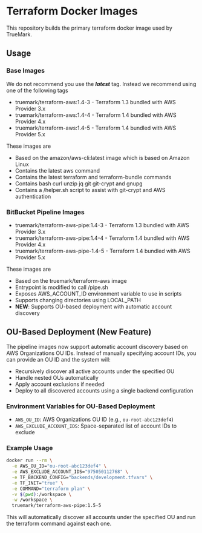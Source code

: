 # Terraform Docker Images

This repository builds the primary terraform docker image used by TrueMark.

## Usage

### Base Images

We do not recommend you use the **_latest_** tag. Instead we recommend using one of the following tags

 * truemark/terraform-aws:1.4-3 - Terraform 1.3 bundled with AWS Provider 3.x
 * truemark/terraform-aws:1.4-4 - Terraform 1.4 bundled with AWS Provider 4.x
 * truemark/terraform-aws:1.4-5 - Terraform 1.4 bundled with AWS Provider 5.x

These images are

* Based on the amazon/aws-cli:latest image which is based on Amazon Linux
* Contains the latest aws command
* Contains the latest terraform and terraform-bundle commands
* Contains bash curl unzip jq git git-crypt and gnupg
* Contains a /helper.sh script to assist with git-crypt and AWS authentication

### BitBucket Pipeline Images

* truemark/terraform-aws-pipe:1.4-3 - Terraform 1.3 bundled with AWS Provider 3.x
* truemark/terraform-aws-pipe:1.4-4 - Terraform 1.4 bundled with AWS Provider 4.x
* truemark/terraform-aws-pipe-1.4-5 - Terraform 1.4 bundled with AWS Provider 5.x

These images are

- Based on the truemark/terraform-aws image
- Entrypoint is modified to call /pipe.sh
- Exposes AWS_ACCOUNT_ID environment variable to use in scripts
- Supports changing directories using LOCAL_PATH
- **NEW**: Supports OU-based deployment with automatic account discovery

## OU-Based Deployment (New Feature)

The pipeline images now support automatic account discovery based on AWS Organizations OU IDs. Instead of manually specifying account IDs, you can provide an OU ID and the system will:

- Recursively discover all active accounts under the specified OU
- Handle nested OUs automatically
- Apply account exclusions if needed
- Deploy to all discovered accounts using a single backend configuration

### Environment Variables for OU-Based Deployment

- `AWS_OU_ID`: AWS Organizations OU ID (e.g., `ou-root-abc123def4`)
- `AWS_EXCLUDE_ACCOUNT_IDS`: Space-separated list of account IDs to exclude

### Example Usage

```bash
docker run --rm \
  -e AWS_OU_ID="ou-root-abc123def4" \
  -e AWS_EXCLUDE_ACCOUNT_IDS="975050112768" \
  -e TF_BACKEND_CONFIG="backends/development.tfvars" \
  -e TF_INIT="true" \
  -e COMMAND="terraform plan" \
  -v $(pwd):/workspace \
  -w /workspace \
  truemark/terraform-aws-pipe:1.5-5
```

This will automatically discover all accounts under the specified OU and run the terraform command against each one.
